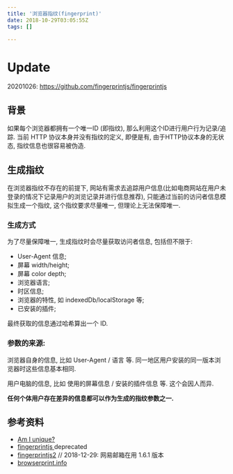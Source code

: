 ```yaml
---
title: '浏览器指纹(fingerprint)'
date: 2018-10-29T03:05:55Z
tags: []

---
```


# Update
20201026: https://github.com/fingerprintjs/fingerprintjs

## 背景
如果每个浏览器都拥有一个唯一ID (即指纹), 那么利用这个ID进行用户行为记录/追踪.
当前 HTTP 协议本身并没有指纹的定义, 即便是有, 由于HTTP协议本身的无状态, 指纹信息也很容易被伪造.

## 生成指纹
在浏览器指纹不存在的前提下, 网站有需求去追踪用户信息(比如电商网站在用户未登录的情况下记录用户的浏览记录并进行信息推荐), 只能通过当前的访问者信息模拟生成一个指纹, 这个指纹要求尽量唯一, 但理论上无法保障唯一.

### 生成方式
为了尽量保障唯一, 生成指纹时会尽量获取访问者信息, 包括但不限于:
- User-Agent 信息;
- 屏幕 width/height;
- 屏幕 color depth;
- 浏览器语言;
- 时区信息;
- 浏览器的特性, 如 indexedDb/localStorage 等;
- 已安装的插件;

最终获取的信息通过哈希算出一个 ID.

### 参数的来源:
浏览器自身的信息, 比如 User-Agent / 语言 等. 同一地区用户安装的同一版本浏览器时这些信息基本相同.

用户电脑的信息, 比如 使用的屏幕信息 / 安装的插件信息 等. 这个会因人而异.

**任何个体用户存在差异的信息都可以作为生成的指纹参数之一.**

## 参考资料
- [Am I unique?](https://amiunique.org/)
- [fingerprintjs ](https://github.com/Valve/fingerprintjs) deprecated
- [fingerprintjs2](https://github.com/Valve/fingerprintjs2) // 2018-12-29: 网易邮箱在用 1.6.1 版本
- [browserprint.info](browserprint.info)